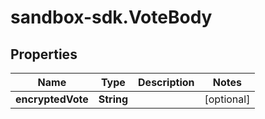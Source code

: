 # sandbox-sdk.VoteBody

## Properties
Name | Type | Description | Notes
------------ | ------------- | ------------- | -------------
**encryptedVote** | **String** |  | [optional] 
